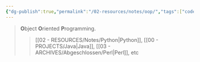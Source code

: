 ```yaml
---
{"dg-publish":true,"permalink":"/02-resources/notes/oop/","tags":["code"],"updated":"2024-08-16T19:20:42.000+02:00"}
---
```


> **O**bject **O**riented **P**rogramming.
>> [[02 - RESOURCES/Notes/Python\|Python]], [[00 - PROJECTS/Java\|Java]], [[03 - ARCHIVES/Abgeschlossen/Perl\|Perl]], etc